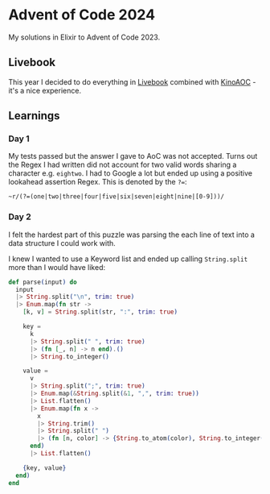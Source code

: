 # Advent of Code 2024

My solutions in Elixir to Advent of Code 2023.

## Livebook

This year I decided to do everything in [Livebook](https://github.com/livebook-dev/livebook) combined with [KinoAOC](https://github.com/ljgago/kino_aoc) - it's a nice experience.

## Learnings

### Day 1

My tests passed but the answer I gave to AoC was not accepted. Turns out the Regex I had written did not account for two valid words sharing a character e.g. `eightwo`. I had to Google a lot but ended up using a positive lookahead assertion Regex. This is denoted by the `?=`:

```
~r/(?=(one|two|three|four|five|six|seven|eight|nine|[0-9]))/
```

### Day 2

I felt the hardest part of this puzzle was parsing the each line of text into a data structure I could work with.

I knew I wanted to use a Keyword list and ended up calling `String.split` more than I would have liked:

```elixir
def parse(input) do
  input
  |> String.split("\n", trim: true)
  |> Enum.map(fn str ->
    [k, v] = String.split(str, ":", trim: true)

    key =
      k
      |> String.split(" ", trim: true)
      |> (fn [_, n] -> n end).()
      |> String.to_integer()

    value =
      v
      |> String.split(";", trim: true)
      |> Enum.map(&String.split(&1, ",", trim: true))
      |> List.flatten()
      |> Enum.map(fn x ->
        x
        |> String.trim()
        |> String.split(" ")
        |> (fn [n, color] -> {String.to_atom(color), String.to_integer(n)} end).()
      end)
      |> List.flatten()

    {key, value}
  end)
end
```
